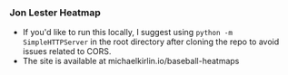 ### Jon Lester Heatmap
- If you'd like to run this locally, I suggest using `python -m SimpleHTTPServer` in the root directory after cloning the repo to avoid issues related to CORS.
- The site is available at michaelkirlin.io/baseball-heatmaps